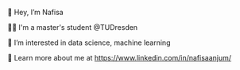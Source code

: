 
👋 Hey, I’m Nafisa 

👩‍💻 I'm a master's student @TUDresden

👀 I’m interested in data science, machine learning

🔗 Learn more about me at https://www.linkedin.com/in/nafisaanjum/

